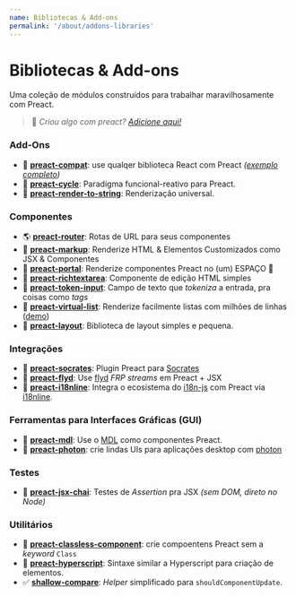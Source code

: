 ```yaml
---
name: Bibliotecas & Add-ons
permalink: '/about/addons-libraries'
---
```


# Bibliotecas & Add-ons

Uma coleção de módulos construídos para trabalhar maravilhosamente com Preact.

> :information_desk_person: _Criou algo com preact?
> [Adicione aqui!](https://github.com/developit/preact-www/blob/master/content/about/libraries-addons.md)_


### Add-Ons

- :raised_hands: [**preact-compat**](https://git.io/preact-compat): use qualqer biblioteca React com Preact *([exemplo completo](http://git.io/preact-compat-example))*
- :repeat: [**preact-cycle**](https://git.io/preact-cycle): Paradigma funcional-reativo para Preact.
- :page_facing_up: [**preact-render-to-string**](https://git.io/preact-render-to-string): Renderização universal.


### Componentes

- :earth_americas: [**preact-router**](https://git.io/preact-router): Rotas de URL para seus componentes
- :bookmark_tabs: [**preact-markup**](https://git.io/preact-markup): Renderize HTML & Elementos Customizados como JSX & Componentes
- :satellite: [**preact-portal**](https://git.io/preact-portal): Renderize componentes Preact no (um) ESPAÇO :milky_way:
- :pencil: [**preact-richtextarea**](https://git.io/preact-richtextarea): Componente de edição HTML simples
- :bookmark: [**preact-token-input**](https://github.com/developit/preact-token-input): Campo de texto que <i>tokeniza</i> a entrada, pra coisas como <i>tags</i>
- :card_index: [**preact-virtual-list**](https://github.com/developit/preact-virtual-list): Renderize facilmente listas com milhões de linhas ([demo](https://jsfiddle.net/developit/qqan9pdo/))
- :triangular_ruler: [**preact-layout**](https://download.github.io/preact-layout/): Biblioteca de layout simples e pequena.


### Integrações

- :thought_balloon: [**preact-socrates**](https://github.com/matthewmueller/preact-socrates): Plugin Preact para [Socrates](http://github.com/matthewmueller/socrates)
- :rowboat: [**preact-flyd**](https://github.com/xialvjun/preact-flyd): Use [flyd](https://github.com/paldepind/flyd) <i> FRP streams</i> em Preact + JSX
- :speech_balloon: [**preact-i18nline**](https://github.com/download/preact-i18nline): Integra o ecosistema do [i18n-js](https://github.com/everydayhero/i18n-js) com Preact via [i18nline](https://github.com/download/i18nline).


### Ferramentas para Interfaces Gráficas (GUI)

- :white_square_button: [**preact-mdl**](https://git.io/preact-mdl): Use o [MDL](https://getmdl.io) como componentes Preact.
- :rocket: [**preact-photon**](https://git.io/preact-photon): crie lindas UIs para aplicações desktop com [photon](http://photonkit.com)


### Testes

- :microscope: [**preact-jsx-chai**](https://git.io/preact-jsx-chai): Testes de <i>Assertion</i> pra JSX  _(sem DOM, direto no Node)_


### Utilitários

- :tophat: [**preact-classless-component**](https://github.com/ld0rman/preact-classless-component): crie compoentens Preact sem a _keyword_ `Class` 
- :hammer: [**preact-hyperscript**](https://github.com/queckezz/preact-hyperscript): Sintaxe similar a Hyperscript para criação de elementos.
- :white_check_mark: [**shallow-compare**](https://github.com/tkh44/shallow-compare): _Helper_ simplificado para `shouldComponentUpdate`.
